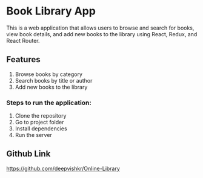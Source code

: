# Book Library App

This is a web application that allows users to browse and search for books, view book details, and add new books to the library using React, Redux, and React Router.

## Features
1. Browse books by category
2. Search books by title or author
3. Add new books to the library


### Steps to run the application:

1. Clone the repository
2. Go to project folder
3. Install dependencies
4. Run the server
   

## Github Link
https://github.com/deepvishkr/Online-Library


